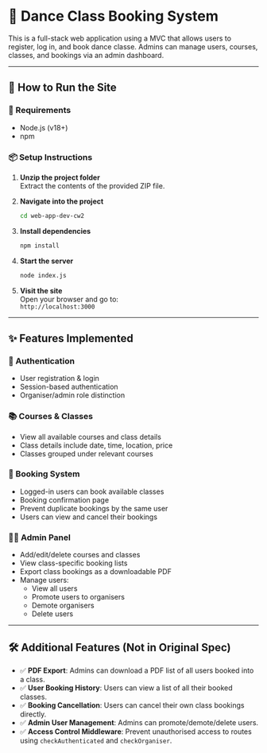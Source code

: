 # 💃 Dance Class Booking System

This is a full-stack web application using a MVC that allows users to register, log in, and book dance classe. Admins can manage users, courses, classes, and bookings via an admin dashboard.

---

## 🚀 How to Run the Site

### 🔧 Requirements
- Node.js (v18+)
- npm

### 📦 Setup Instructions

1. **Unzip the project folder**  
   Extract the contents of the provided ZIP file.

2. **Navigate into the project**  
   ```bash
   cd web-app-dev-cw2
   ```

3. **Install dependencies**  
   ```bash
   npm install
   ```

4. **Start the server**  
   ```bash
   node index.js
   ```

5. **Visit the site**  
   Open your browser and go to:  
   `http://localhost:3000`

---

## ✨ Features Implemented

### 🔐 Authentication
- User registration & login
- Session-based authentication
- Organiser/admin role distinction

### 📚 Courses & Classes
- View all available courses and class details
- Class details include date, time, location, price
- Classes grouped under relevant courses

### 📅 Booking System
- Logged-in users can book available classes
- Booking confirmation page
- Prevent duplicate bookings by the same user
- Users can view and cancel their bookings

### 🧑‍💼 Admin Panel
- Add/edit/delete courses and classes
- View class-specific booking lists
- Export class bookings as a downloadable PDF
- Manage users:
  - View all users
  - Promote users to organisers
  - Demote organisers
  - Delete users

---

## 🛠️ Additional Features (Not in Original Spec)

- ✅ **PDF Export**: Admins can download a PDF list of all users booked into a class.
- ✅ **User Booking History**: Users can view a list of all their booked classes.
- ✅ **Booking Cancellation**: Users can cancel their own class bookings directly.
- ✅ **Admin User Management**: Admins can promote/demote/delete users.
- ✅ **Access Control Middleware**: Prevent unauthorised access to routes using `checkAuthenticated` and `checkOrganiser`.
